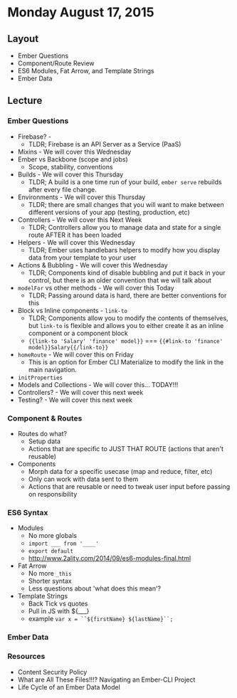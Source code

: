 # Monday August 17, 2015

## Layout

* Ember Questions
* Component/Route Review
* ES6 Modules, Fat Arrow, and Template Strings
* Ember Data

## Lecture

### Ember Questions

* Firebase? - 
    - TLDR; Firebase is an API Server as a Service (PaaS)
* Mixins - We will cover this Wednesday
* Ember vs Backbone (scope and jobs)
    - Scope, stability, conventions
* Builds - We will cover this Thursday
    - TLDR; A build is a one time run of your build, `ember serve` rebuilds after every file change.
* Environments - We will cover this Thursday
    - TLDR; there are small changes that you will want to make between different versions of your app (testing, production, etc)
* Controllers - We will cover this Next Week
    - TLDR; Controllers allow you to manage data and state for a single route AFTER it has been loaded
* Helpers - We will cover this Wednesday
    - TLDR; Ember uses handlebars helpers to modify how you display data from your template to your user
* Actions & Bubbling - We will cover this Wednesday
    - TLDR; Components kind of disable bubbling and put it back in your control, but there is an older convention that we will talk about
* `modelFor` vs other methods - We will cover this Today
    - TLDR; Passing around data is hard, there are better conventions for this
* Block vs Inline components - `link-to`
    - TLDR; Components allow you to modify the contents of themselves, but `link-to` is flexible and allows you to either create it as an inline component or a component block
    - `{{link-to 'Salary' 'finance' model}}` === `{{#link-to 'finance' model}}Salary{{/link-to}}`
* `homeRoute` - We will cover this on Friday
    - This is an option for Ember CLI Materialize to modify the link in the main navigation.
* `initProperties`
* Models and Collections - We will cover this... TODAY!!!
* Controllers? - We will cover this next week
* Testing? - We will cover this next week

### Component & Routes

* Routes do what?
    - Setup data
    - Actions that are specific to JUST THAT ROUTE (actions that aren't reusable)
* Components
    - Morph data for a specific usecase (map and reduce, filter, etc)
    - Only can work with data sent to them
    - Actions that are reusable or need to tweak user input before passing on responsibility

### ES6 Syntax

* Modules
    - No more globals
    - `import ___ from '____'`
    - `export default`
    - http://www.2ality.com/2014/09/es6-modules-final.html
* Fat Arrow
    - No more `_this`
    - Shorter syntax
    - Less questions about 'what does this mean'?
* Template Strings
    - Back Tick vs quotes
    - Pull in JS with ${___}
    - example `var x = ``${firstName} ${lastName}``;`

### Ember Data


### Resources

* Content Security Policy
* What are All These Files!!!? Navigating an Ember-CLI Project
* Life Cycle of an Ember Data Model
